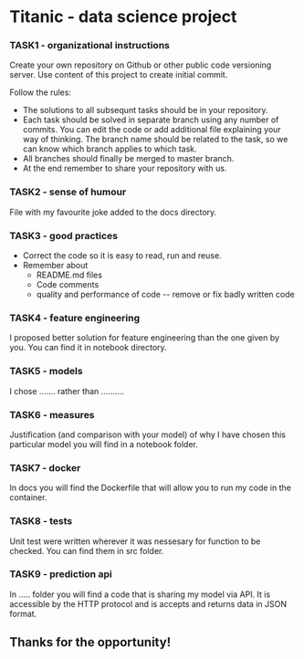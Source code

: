 # Titanic - data science project 

### TASK1 - organizational instructions
 Create your own repository on Github or other public code versioning server. Use content of this project to create initial commit.
 
 Follow the rules:
* The solutions to all subsequnt tasks should be in your repository.
* Each task should be solved in separate branch using any number of commits. You can edit the code or add additional file explaining your way of thinking. The branch name should be related to the task, so we can know which branch applies to which task.
* All branches should finally be merged to master branch.
* At the end remember to share your repository with us.

### TASK2 - sense of humour
File with my favourite joke added to the docs directory.

### TASK3 - good practices
* Correct the code so it is easy to read, run and reuse.
* Remember about
  * README.md files
  * Code comments
  * quality and performance of code -- remove or fix badly written code

### TASK4 - feature engineering
I proposed better solution for feature engineering than the one given by you. You can find it in notebook directory.

### TASK5 - models
I chose ....... rather than ..........

### TASK6 - measures
Justification (and comparison with your model) of why I have chosen this particular model you will find in a notebook folder.

### TASK7 - docker
In docs you will find the Dockerfile that will allow you to run my code in the container.

### TASK8 - tests
Unit test were written wherever it was nessesary for function to be checked. You can find them in src folder.

### TASK9 - prediction api
In ..... folder you will find a code that is sharing my model via API. It is accessible by the HTTP protocol and is accepts and returns data in JSON format.

## Thanks for the opportunity!
